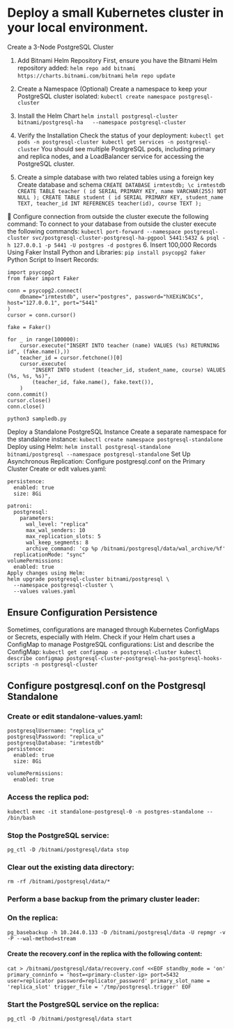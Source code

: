 # Deploy a small Kubernetes cluster in your local environment.
Create a 3-Node PostgreSQL Cluster
1. Add Bitnami Helm Repository
First, ensure you have the Bitnami Helm repository added:
`helm repo add bitnami https://charts.bitnami.com/bitnami`
`helm repo update`
2. Create a Namespace (Optional)
Create a namespace to keep your PostgreSQL cluster isolated:
`kubectl create namespace postgresql-cluster`
3. Install the Helm Chart
`helm install postgresql-cluster bitnami/postgresql-ha   --namespace postgresql-cluster`
 
4. Verify the Installation
Check the status of your deployment:
`kubectl get pods -n postgresql-cluster
kubectl get services -n postgresql-cluster`
You should see multiple PostgreSQL pods, including primary and replica nodes, and a LoadBalancer service for accessing the PostgreSQL cluster.
 
 
5. Create a simple database with two related tables using a foreign key
	Create database and schema
`CREATE DATABASE irmtestdb;
\c irmtestdb
CREATE TABLE teacher (
    id SERIAL PRIMARY KEY,
    name VARCHAR(255) NOT NULL
);
CREATE TABLE student (
    id SERIAL PRIMARY KEY,
	student_name TEXT,
    teacher_id INT REFERENCES teacher(id),
    course TEXT
);`

	Configure connection from outside the cluster execute the following command:
To connect to your database from outside the cluster execute the following commands:
`kubectl port-forward --namespace postgresql-cluster svc/postgresql-cluster-postgresql-ha-pgpool 5441:5432 &
psql -h 127.0.0.1 -p 5441 -U postgres -d postgres`
6. Insert 100,000 Records Using Faker
Install Python and Libraries:
`pip install psycopg2 faker`
Python Script to Insert Records:
```
import psycopg2
from faker import Faker

conn = psycopg2.connect(
    dbname="irmtestdb", user="postgres", password="hXEXiNCbCs", host="127.0.0.1", port="5441"
)
cursor = conn.cursor()

fake = Faker()

for _ in range(100000):
    cursor.execute("INSERT INTO teacher (name) VALUES (%s) RETURNING id", (fake.name(),))
    teacher_id = cursor.fetchone()[0]
    cursor.execute(
        "INSERT INTO student (teacher_id, student_name, course) VALUES (%s, %s, %s)",
        (teacher_id, fake.name(), fake.text()),
    )
conn.commit()
cursor.close()
conn.close()
```
`python3 sampledb.py`

Deploy a Standalone PostgreSQL Instance
Create a separate namespace for the standalone instance:
`kubectl create namespace postgresql-standalone`
Deploy using Helm:
`helm install postgresql-standalone bitnami/postgresql --namespace postgresql-standalone`
Set Up Asynchronous Replication:
Configure postgresql.conf on the Primary Cluster
Create or edit values.yaml:
```
persistence:
  enabled: true
  size: 8Gi

patroni:
  postgresql:
    parameters:
      wal_level: "replica"
      max_wal_senders: 10
      max_replication_slots: 5
      wal_keep_segments: 8
      archive_command: 'cp %p /bitnami/postgresql/data/wal_archive/%f'
  replicationMode: "sync"
volumePermissions:
  enabled: true
Apply changes using Helm:
helm upgrade postgresql-cluster bitnami/postgresql \
  --namespace postgresql-cluster \
  --values values.yaml
```

## Ensure Configuration Persistence
Sometimes, configurations are managed through Kubernetes ConfigMaps or Secrets, especially with Helm. Check if your Helm chart uses a ConfigMap to manage PostgreSQL configurations:
List and describe the ConfigMap:
`kubectl get configmap -n postgresql-cluster
kubectl describe configmap postgresql-cluster-postgresql-ha-postgresql-hooks-scripts -n postgresql-cluster`
## Configure postgresql.conf on the Postgresql Standalone
### Create or edit standalone-values.yaml:
```
postgresqlUsername: "replica_u"
postgresqlPassword: "replica_u"
postgresqlDatabase: "irmtestdb"
persistence:
  enabled: true
  size: 8Gi
  
volumePermissions:
  enabled: true
```
### Access the replica pod:
`kubectl exec -it standalone-postgresql-0 -n postgres-standalone -- /bin/bash`
### Stop the PostgreSQL service:
`pg_ctl -D /bitnami/postgresql/data stop`
### Clear out the existing data directory:
`rm -rf /bitnami/postgresql/data/*`
### Perform a base backup from the primary cluster leader:
### On the replica:
`pg_basebackup -h 10.244.0.133 -D /bitnami/postgresql/data -U repmgr -v -P --wal-method=stream`
#### Create the recovery.conf in the replica with the following content:
`cat > /bitnami/postgresql/data/recovery.conf <<EOF
standby_mode = 'on'
primary_conninfo = 'host=<primary-cluster-ip> port=5432 user=replicator password=replicator_password'
primary_slot_name = 'replica_slot'
trigger_file = '/tmp/postgresql.trigger'
EOF`
### Start the PostgreSQL service on the replica:
`pg_ctl -D /bitnami/postgresql/data start`
